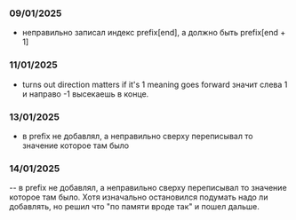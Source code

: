 ### 09/01/2025
- неправильно записал индекс prefix[end], а должно быть prefix[end + 1]

### 11/01/2025
- turns out direction matters if it's 1 meaning goes forward значит слева 1 и направо -1 высекаешь в конце.

### 13/01/2025
- в prefix не добавлял, а неправильно сверху переписывал то значение которое там было

### 14/01/2025
-- в prefix не добавлял, а неправильно сверху переписывал то значение которое там было. Хотя
изначально остановился подумать надо ли добавлять, но решил что "по памяти вроде так" и пошел дальше.